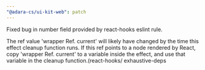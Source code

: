```yaml
---
"@adara-cs/ui-kit-web": patch
---
```


Fixed bug in number field provided by react-hooks eslint rule.

The ref value 'wrapper Ref. current' will likely have changed by the time this effect cleanup function runs. If this ref points to a node rendered by React, copy 'wrapper Ref. current' to a variable inside the effect, and use that variable in the cleanup function.(react-hooks/ exhaustive-deps
